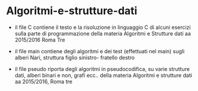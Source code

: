 # Algoritmi-e-strutture-dati

- il file C contiene il testo e la risoluzione in linguaggio C di alcuni esercizi sulla parte di programmazione della materia Algoritmi e Strutture dati
aa 2015/2016
Roma Tre

- il file main contiene degli algoritmi e dei test (effettuati nel main) sugli alberi Nari, struttura figlio sinistro- fratello destro

- il file pseudo riporta degli algoritmi in pseudocodifica, su varie strutture dati, alberi binari e non, grafi ecc.. della materia Algoritmi
e strutture dati aa 2015/2016, Roma tre
